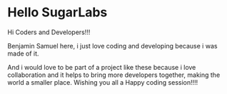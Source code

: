 # Hello SugarLabs

Hi Coders and Developers!!!

Benjamin Samuel here, i just love coding and developing because i was made of it.

And i would love to be part of a project like these because i love collaboration and it helps to bring more developers together, making the world a smaller place. 
Wishing you all a Happy coding session!!!!

